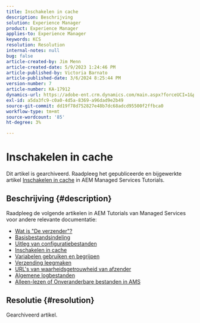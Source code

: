 ```yaml
---
title: Inschakelen in cache
description: Beschrijving
solution: Experience Manager
product: Experience Manager
applies-to: Experience Manager
keywords: KCS
resolution: Resolution
internal-notes: null
bug: false
article-created-by: Jim Menn
article-created-date: 5/9/2023 1:24:46 PM
article-published-by: Victoria Barnato
article-published-date: 3/6/2024 8:25:44 PM
version-number: 7
article-number: KA-17912
dynamics-url: https://adobe-ent.crm.dynamics.com/main.aspx?forceUCI=1&pagetype=entityrecord&etn=knowledgearticle&id=f4bcfadc-6cee-ed11-8849-6045bd006b3d
exl-id: a5da3fc9-c0a0-4d5a-8369-a96dad9e2b49
source-git-commit: dd19f78d752827e48b7dc68adcd95500f2ffbca0
workflow-type: tm+mt
source-wordcount: '85'
ht-degree: 3%

---
```


# Inschakelen in cache


Dit artikel is gearchiveerd. Raadpleeg het gepubliceerde en bijgewerkte artikel [Inschakelen in cache](https://experienceleague.adobe.com/docs/experience-manager-learn/ams/dispatcher/understanding-cache.html) in AEM Managed Services Tutorials.

## Beschrijving {#description}


Raadpleeg de volgende artikelen in AEM Tutorials van Managed Services voor andere relevante documentatie:

- [Wat is &quot;De verzender&quot;?](https://experienceleague.adobe.com/docs/experience-manager-learn/ams/dispatcher/what-is-the-dispatcher.html)
- [Basisbestandsindeling](https://experienceleague.adobe.com/docs/experience-manager-learn/ams/dispatcher/basic-file-layout.html?lang=en)
- [Uitleg van configuratiebestanden](https://experienceleague.adobe.com/docs/experience-manager-learn/ams/dispatcher/explanation-config-files.html)
- [Inschakelen in cache](https://experienceleague.adobe.com/docs/experience-manager-learn/ams/dispatcher/understanding-cache.html)
- [Variabelen gebruiken en begrijpen](https://experienceleague.adobe.com/docs/experience-manager-learn/ams/dispatcher/variables.html)
- [Verzending leegmaken](https://experienceleague.adobe.com/docs/experience-manager-learn/ams/dispatcher/disp-flushing.html)
- [URL&#39;s van waarheidsgetrouwheid van afzender](https://experienceleague.adobe.com/docs/experience-manager-learn/ams/dispatcher/disp-vanity-url.html)
- [Algemene logbestanden](https://experienceleague.adobe.com/docs/experience-manager-learn/ams/dispatcher/common-logs.html)
- [Alleen-lezen of Onveranderbare bestanden in AMS](https://experienceleague.adobe.com/docs/experience-manager-learn/ams/dispatcher/immutable-files.html)



## Resolutie {#resolution}


Gearchiveerd artikel.

